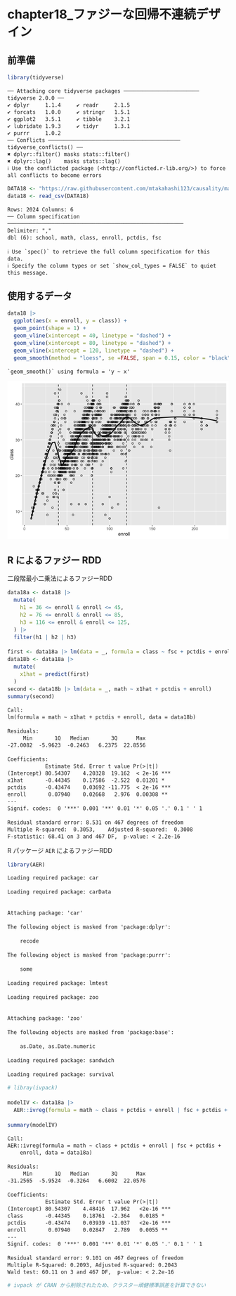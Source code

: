 # chapter18_ファジーな回帰不連続デザイン


## 前準備

``` r
library(tidyverse)
```

    ── Attaching core tidyverse packages ──────────────────────── tidyverse 2.0.0 ──
    ✔ dplyr     1.1.4     ✔ readr     2.1.5
    ✔ forcats   1.0.0     ✔ stringr   1.5.1
    ✔ ggplot2   3.5.1     ✔ tibble    3.2.1
    ✔ lubridate 1.9.3     ✔ tidyr     1.3.1
    ✔ purrr     1.0.2     
    ── Conflicts ────────────────────────────────────────── tidyverse_conflicts() ──
    ✖ dplyr::filter() masks stats::filter()
    ✖ dplyr::lag()    masks stats::lag()
    ℹ Use the conflicted package (<http://conflicted.r-lib.org/>) to force all conflicts to become errors

``` r
DATA18 <- "https://raw.githubusercontent.com/mtakahashi123/causality/main/data18.csv"
data18 <- read_csv(DATA18)
```

    Rows: 2024 Columns: 6
    ── Column specification ────────────────────────────────────────────────────────
    Delimiter: ","
    dbl (6): school, math, class, enroll, pctdis, fsc

    ℹ Use `spec()` to retrieve the full column specification for this data.
    ℹ Specify the column types or set `show_col_types = FALSE` to quiet this message.

## 使用するデータ

``` r
data18 |>
  ggplot(aes(x = enroll, y = class)) +
  geom_point(shape = 1) +
  geom_vline(xintercept = 40, linetype = "dashed") +
  geom_vline(xintercept = 80, linetype = "dashed") +
  geom_vline(xintercept = 120, linetype = "dashed") +
  geom_smooth(method = "loess", se =FALSE, span = 0.15, color = "black")
```

    `geom_smooth()` using formula = 'y ~ x'

![](chapter18_files/figure-commonmark/unnamed-chunk-2-1.png)

## R によるファジー RDD

二段階最小二乗法によるファジーRDD

``` r
data18a <- data18 |>
  mutate(
    h1 = 36 <= enroll & enroll <= 45,
    h2 = 76 <= enroll & enroll <= 85,
    h3 = 116 <= enroll & enroll <= 125,
  ) |>
  filter(h1 | h2 | h3)

first <- data18a |> lm(data = _, formula = class ~ fsc + pctdis + enroll)
data18b <- data18a |>
  mutate(
    x1hat = predict(first)
  )
second <- data18b |> lm(data = _, math ~ x1hat + pctdis + enroll)
summary(second)
```


    Call:
    lm(formula = math ~ x1hat + pctdis + enroll, data = data18b)

    Residuals:
         Min       1Q   Median       3Q      Max 
    -27.0082  -5.9623  -0.2463   6.2375  22.8556 

    Coefficients:
                Estimate Std. Error t value Pr(>|t|)    
    (Intercept) 80.54307    4.20328  19.162  < 2e-16 ***
    x1hat       -0.44345    0.17586  -2.522  0.01201 *  
    pctdis      -0.43474    0.03692 -11.775  < 2e-16 ***
    enroll       0.07940    0.02668   2.976  0.00308 ** 
    ---
    Signif. codes:  0 '***' 0.001 '**' 0.01 '*' 0.05 '.' 0.1 ' ' 1

    Residual standard error: 8.531 on 467 degrees of freedom
    Multiple R-squared:  0.3053,    Adjusted R-squared:  0.3008 
    F-statistic: 68.41 on 3 and 467 DF,  p-value: < 2.2e-16

R パッケージ `AER` によるファジーRDD

``` r
library(AER)
```

    Loading required package: car

    Loading required package: carData


    Attaching package: 'car'

    The following object is masked from 'package:dplyr':

        recode

    The following object is masked from 'package:purrr':

        some

    Loading required package: lmtest

    Loading required package: zoo


    Attaching package: 'zoo'

    The following objects are masked from 'package:base':

        as.Date, as.Date.numeric

    Loading required package: sandwich

    Loading required package: survival

``` r
# libray(ivpack)

modelIV <- data18a |>
  AER::ivreg(formula = math ~ class + pctdis + enroll | fsc + pctdis + enroll, data = _)

summary(modelIV)
```


    Call:
    AER::ivreg(formula = math ~ class + pctdis + enroll | fsc + pctdis + 
        enroll, data = data18a)

    Residuals:
         Min       1Q   Median       3Q      Max 
    -31.2565  -5.9524  -0.3264   6.6002  22.0576 

    Coefficients:
                Estimate Std. Error t value Pr(>|t|)    
    (Intercept) 80.54307    4.48416  17.962   <2e-16 ***
    class       -0.44345    0.18761  -2.364   0.0185 *  
    pctdis      -0.43474    0.03939 -11.037   <2e-16 ***
    enroll       0.07940    0.02847   2.789   0.0055 ** 
    ---
    Signif. codes:  0 '***' 0.001 '**' 0.01 '*' 0.05 '.' 0.1 ' ' 1

    Residual standard error: 9.101 on 467 degrees of freedom
    Multiple R-Squared: 0.2093, Adjusted R-squared: 0.2043 
    Wald test: 60.11 on 3 and 467 DF,  p-value: < 2.2e-16 

``` r
# ivpack が CRAN から削除されたため、クラスター頑健標準誤差を計算できない
```
